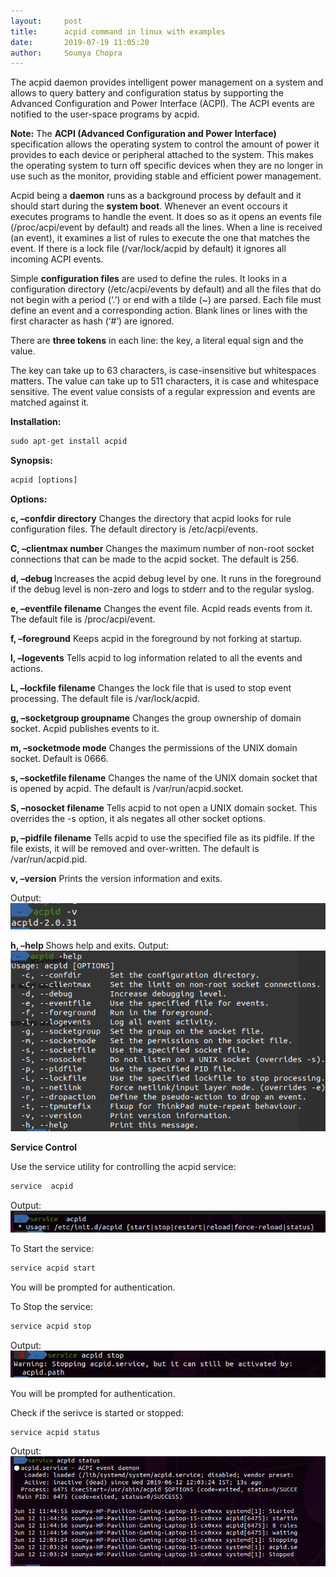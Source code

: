 ```yaml
---
layout:     post
title:      acpid command in linux with examples
date:       2019-07-19 11:05:20
author:     Soumya Chopra
---
```

 
The acpid daemon provides intelligent power management on a system and allows to query battery and configuration status by supporting the Advanced Configuration and Power Interface (ACPI). The ACPI events are notified to the user-space programs by acpid.

<b>Note:</b> The <b>ACPI (Advanced Configuration and Power Interface)</b> specification allows the operating system to control the amount of power it provides to each device or peripheral attached to the system. This makes the operating system to turn off specific devices when they are no longer in use such as the monitor, providing stable and efficient power management.

Acpid being a <b>daemon</b> runs as a background process by default and it should start during the <b>system boot</b>. Whenever an event occours it executes programs to handle the event. It does so as it opens an </b>events file (/proc/acpi/event by default)</b> and reads all the lines. When a line is received (an event), it examines a list of rules to execute the one that matches the event. If there is a lock file (/var/lock/acpid by default) it ignores all incoming ACPI events.

Simple <b>configuration files</b> are used to define the rules. It looks in a configuration directory (/etc/acpi/events by default) and all the files that do not begin with a period (‘.’) or end with a tilde (~) are parsed. Each file must define an event and a corresponding action. Blank lines or lines with the first character as hash (‘#’) are ignored.

There are <b>three tokens</b> in each line: the key, a literal equal sign and the value.

The key can take up to 63 characters, is case-insensitive but whitespaces matters.
The value can take up to 511 characters, it is case and whitespace sensitive. The event value consists of a regular expression and events are matched against it.

<b>Installation:</b>

```python
sudo apt-get install acpid 
```
<b>Synopsis:</b>

```python
acpid [options]
```
<b>Options:</b>

<b>c, –confdir directory</b>
Changes the directory that acpid looks for rule configuration files. The default directory is /etc/acpi/events.

<b>C, –clientmax number</b>
Changes the maximum number of non-root socket connections that can be made to the acpid socket. The default is 256.

<b>d, –debug </b>
Increases the acpid debug level by one. It runs in the foreground if the debug level is non-zero and logs to stderr and to the regular syslog.

<b>e, –eventfile filename</b>
Changes the event file. Acpid reads events from it. The default file is /proc/acpi/event.

<b>f, –foreground</b>
Keeps acpid in the foreground by not forking at startup.

<b>l, –logevents</b>
Tells acpid to log information related to all the events and actions.

<b>L, –lockfile filename</b>
Changes the lock file that is used to stop event processing. The default file is /var/lock/acpid.

<b>g, –socketgroup groupname</b>
Changes the group ownership of domain socket. Acpid publishes events to it.

<b>m, –socketmode mode</b>
Changes the permissions of the UNIX domain socket. Default is 0666.

<b>s, –socketfile filename</b>
Changes the name of the UNIX domain socket that is opened by acpid. The default is /var/run/acpid.socket.

<b>S, –nosocket filename</b>
Tells acpid to not open a UNIX domain socket. This overrides the -s option, it als negates all other socket options.

<b>p, –pidfile filename</b>
Tells acpid to use the specified file as its pidfile. If the file exists, it will be removed and over-written. The default is /var/run/acpid.pid.

<b>v, –version</b>
Prints the version information and exits.

Output:
![acpid](/favicons/acpidversion1.png)

<b>h, –help </b>
Shows help and exits.
Output:
![acpid](/favicons/acpidhelp.png)


<b>Service Control</b>

Use the service utility for controlling the acpid service:

```python
service  acpid
```
Output:
![acpid](/favicons/serviceacpid..png)

To Start the service:

```python
service acpid start
```
You will be prompted for authentication.

To Stop the service:

```python
service acpid stop
```
Output:
![acpid](/favicons/stopservice11.png)

You will be prompted for authentication.

Check if the serivce is started or stopped:

```python
service acpid status
```
Output:
![acpid](/favicons/stopservice.1.png)

